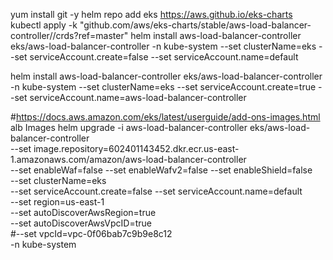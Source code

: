 yum install git -y
helm repo add eks https://aws.github.io/eks-charts
kubectl apply -k "github.com/aws/eks-charts/stable/aws-load-balancer-controller//crds?ref=master"
helm install aws-load-balancer-controller eks/aws-load-balancer-controller -n kube-system --set clusterName=eks --set serviceAccount.create=false --set serviceAccount.name=default

helm install aws-load-balancer-controller eks/aws-load-balancer-controller -n kube-system --set clusterName=eks --set serviceAccount.create=true --set serviceAccount.name=aws-load-balancer-controller

#https://docs.aws.amazon.com/eks/latest/userguide/add-ons-images.html   alb Images
helm upgrade -i aws-load-balancer-controller eks/aws-load-balancer-controller \
                --set image.repository=602401143452.dkr.ecr.us-east-1.amazonaws.com/amazon/aws-load-balancer-controller \
  --set enableWaf=false --set enableWafv2=false --set enableShield=false \
 --set clusterName=eks \
   --set serviceAccount.create=false --set serviceAccount.name=default \
     --set region=us-east-1 \
   --set autoDiscoverAwsRegion=true \
   --set autoDiscoverAwsVpcID=true \
   #--set vpcId=vpc-0f06bab7c9b9e8c12 \
   -n kube-system
